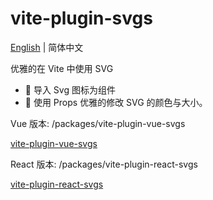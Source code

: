 # vite-plugin-svgs

[English](README.md) | 简体中文

优雅的在 Vite 中使用 SVG

- 🌟 导入 Svg 图标为组件
- 🌈 使用 Props 优雅的修改 SVG 的颜色与大小。

Vue 版本: /packages/vite-plugin-vue-svgs

[vite-plugin-vue-svgs](https://www.npmjs.com/package/vite-plugin-vue-svgs)

React 版本: /packages/vite-plugin-react-svgs

[vite-plugin-react-svgs](https://www.npmjs.com/package/vite-plugin-vue-svgs)

